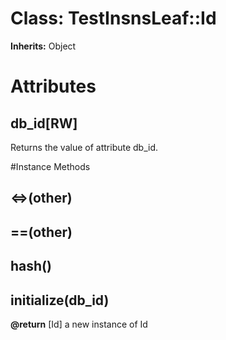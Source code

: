 # Class: TestInsnsLeaf::Id
**Inherits:** Object
    



# Attributes
## db_id[RW] [](#attribute-i-db_id)
Returns the value of attribute db_id.


#Instance Methods
## <=>(other) [](#method-i-<=>)

## ==(other) [](#method-i-==)

## hash() [](#method-i-hash)

## initialize(db_id) [](#method-i-initialize)

**@return** [Id] a new instance of Id

